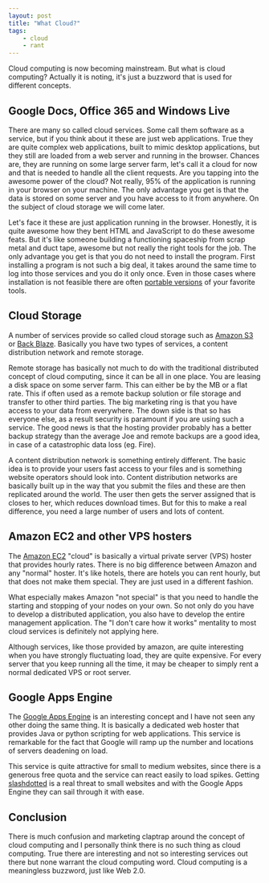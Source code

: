```yaml
---
layout: post
title: "What Cloud?"
tags: 
    - cloud
    - rant
---
```


Cloud computing is now becoming mainstream. But what is cloud computing? 
Actually it is noting, it's just a buzzword that is used for different 
concepts. 

<!--more-->

Google Docs, Office 365 and Windows Live
----------------------------------------

There are many so called cloud services. Some call them software as a service,
but if you think about it these are just web applications. True they are quite
complex web applications, built to mimic desktop applications, but they still
are loaded from a web server and running in the browser. Chances are, they are
running on some large server farm, let's call it a cloud for now and that is 
needed to handle all the client requests. Are you tapping into the awesome power 
of the cloud? Not really, 95% of the application is running in your browser on
your machine. The only advantage you get is that the data is stored on some
server and you have access to it from anywhere. On the subject of cloud storage
we will come later.

Let's face it these are just application running in the browser. Honestly, it 
is quite awesome how they bent HTML and JavaScript to do these awesome feats. But
it's like someone building a functioning spaceship from scrap metal and duct 
tape, awesome but not really the right tools for the job. The only advantage you
get is that you do not need to install the program. First installing a program 
is not such a big deal, it takes around the same time to log into those services
and you do it only once. Even in those cases where installation is not feasible
there are often [portable versions][1] of your favorite tools.

Cloud Storage
-------------

A number of services provide so called cloud storage such as [Amazon S3][2] or
[Back Blaze][3]. Basically you have two types of services, a content 
distribution network and remote storage. 

Remote storage has basically not much to do with the traditional distributed 
concept of cloud computing, since it can be all in one place. You are leasing
a disk space on some server farm. This can either be by the MB or a flat rate. 
This if often used as a remote backup solution or file storage and transfer to
other third parties. The big marketing ring is that you have access to your data
from everywhere. The down side is that so has everyone else, as a result security 
is paramount if you are using such a service. The good news is that the hosting 
provider probably has a better backup strategy than the average Joe and remote 
backups are a good idea, in case of a catastrophic data loss (eg. Fire).

A content distribution network is something entirely different. The basic idea
is to provide your users fast access to your files and is something website 
operators should look into. Content distribution networks are basically built
up in the way that you submit the files and these are then replicated around
the world. The user then gets the server assigned that is closes to her, which
reduces download times. But for this to make a real difference, you need a large
number of users and lots of content.

Amazon EC2 and other VPS hosters
--------------------------------

The [Amazon EC2][4] "cloud" is basically a virtual private server (VPS) hoster
that provides hourly rates. There is no big difference between Amazon and 
any "normal" hoster. It's like hotels, there are hotels you can rent hourly, 
but that does not make them special. They are just used in a different fashion.

What especially makes Amazon "not special" is that you need to handle the 
starting and stopping of your nodes on your own. So not only do you have to 
develop a distributed application, you also have to develop the entire 
management application. The "I don't care how it works" mentality to most 
cloud services is definitely not applying here. 

Although services, like those provided by amazon, are quite interesting when 
you have strongly fluctuating load, they are quite expensive. For every server
that you keep running all the time, it may be cheaper to simply rent a normal
dedicated VPS or root server.

Google Apps Engine
------------------

The [Google Apps Engine][5] is an interesting concept and I have not seen any other
doing the same thing. It is basically a dedicated web hoster that provides Java
or python scripting for web applications. This service is remarkable for the fact
that Google will ramp up the number and locations of servers deadening on load.

This service is quite attractive for small to medium websites, since there is a 
generous free quota and the service can react easily to load spikes. Getting 
[slashdotted][6] is a real threat to small websites and with the Google
Apps Engine they can sail through it with ease.

Conclusion
----------

There is much confusion and marketing claptrap around the concept of cloud
computing and I personally think there is no such thing as cloud computing. 
True there are interesting and not so interesting services out there but none 
warrant the cloud computing word. Cloud computing is a meaningless buzzword, just
like Web 2.0. 

[1]: http://portableapps.com/apps/office/libreoffice_portable
[2]: http://aws.amazon.com/s3/
[3]: http://www.backblaze.com/
[4]: http://aws.amazon.com/ec2/
[5]: http://code.google.com/appengine/
[6]: http://en.wikipedia.org/wiki/Slashdot_effect
